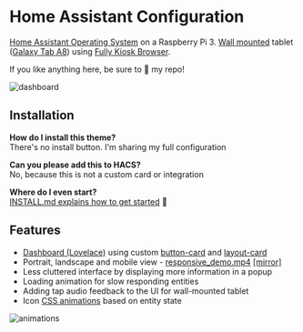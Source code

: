 # Home Assistant Configuration

[Home Assistant Operating System](https://www.home-assistant.io/installation/#compare-installation-methods) on a Raspberry Pi 3. [Wall mounted](https://www.tabletsolution.nl/companion-wall-samsung-galaxy-tab-a8-105-zwart.html) tablet ([Galaxy Tab A8](https://www.amazon.nl/gp/product/B09MTTYZP1/ref=ppx_yo_dt_b_asin_title_o00_s00?ie=UTF8&psc=1)) using [Fully Kiosk Browser](https://www.fully-kiosk.com/#get-kiosk-apps).

If you like anything here, be sure to :star2: my repo!

![dashboard](https://raw.githubusercontent.com/baukeposthuma/hass-config/master/www/img/dashoard.png)

## Installation

**How do I install this theme?** <br>
There's no install button. I'm sharing my full configuration

**Can you please add this to HACS?** <br>
No, because this is not a custom card or integration

**Where do I even start?** <br>
[INSTALL.md explains how to get started](INSTALL.md) :tada:

## Features

* [Dashboard (Lovelace)](https://www.home-assistant.io/lovelace/) using custom [button-card](https://github.com/custom-cards/button-card) and [layout-card](https://github.com/thomasloven/lovelace-layout-card)
* Portrait, landscape and mobile view - [responsive_demo.mp4](https://user-images.githubusercontent.com/36163594/120789256-ad825000-c531-11eb-97c2-18904c48efdd.mp4) [[mirror]](https://drive.google.com/file/d/1BgGHFgKF2sfI7cvdbWUeCyU_85D2R5x3/view?usp=sharing)
* Less cluttered interface by displaying more information in a popup
* Loading animation for slow responding entities
* Adding tap audio feedback to the UI for wall-mounted tablet
* Icon [CSS animations](https://www.w3schools.com/css/css3_animations.asp) based on entity state

![animations](https://raw.githubusercontent.com/matt8707/hass-config/master/www/img/animations.gif)
